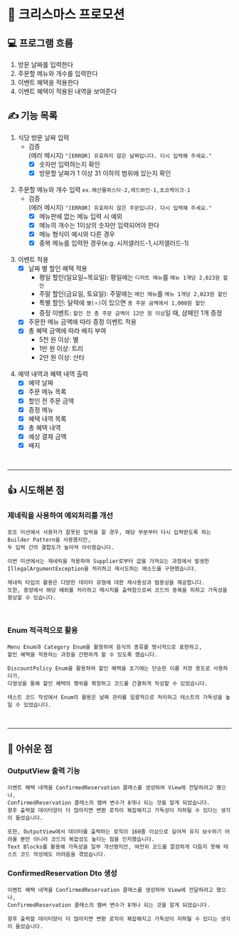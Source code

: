 # 🎄 크리스마스 프로모션

## 💻 프로그램 흐름

1. 방문 날짜를 입력한다
2. 주문할 메뉴와 개수를 입력한다
3. 이벤트 혜택을 적용한다
4. 이벤트 혜택이 적용된 내역을 보여준다

## ✍️ 기능 목록

1. 식당 방문 날짜 입력
    - 검증 <br>
      (에러 메시지) `"[ERROR] 유효하지 않은 날짜입니다. 다시 입력해 주세요."`
        - [X] 숫자만 입력하는지 확인
        - [X] 방문할 날짜가 1 이상 31 이하의 범위에 있는지 확인
          <br></br>
2. 주문할 메뉴와 개수 입력 `ex.해산물파스타-2,레드와인-1,초코케이크-1`
    - 검증          
      (에러 메시지) `"[ERROR] 유효하지 않은 주문입니다. 다시 입력해 주세요."`
        - [X] 메뉴판에 없는 메뉴 입력 시 예외
        - [X] 메뉴의 개수는 1이상의 숫자만 입력되어야 한다
        - [X] 메뉴 형식이 예시와 다른 경우
        - [X] 중복 메뉴를 입력한 경우(e.g. 시저샐러드-1,시저샐러드-1)
          <br></br>
3. 이벤트 적용
    - [X] 날짜 별 할인 혜택 적용
        - 평일 할인(일요일~목요일): 평일에는 `디저트 메뉴`를 `메뉴 1개당 2,023원 할인`
        - 주말 할인(금요일, 토요일): 주말에는 `메인 메뉴`를 `메뉴 1개당 2,023원 할인`
        - 특별 할인: 달력에 `별(⭐)`이 있으면 `총 주문 금액에서 1,000원 할인`
        - 증정 이벤트: `할인 전 총 주문 금액이 12만 원 이상`일 때, 샴페인 1개 증정
    - [X] 주문한 메뉴 금액에 따라 증정 이벤트 적용
    - [X] 총 혜택 금액에 따라 배지 부여
        - 5천 원 이상: 별
        - 1만 원 이상: 트리
        - 2만 원 이상: 산타
          <br></br>

4. 예약 내역과 혜택 내역 출력
    - [X] 예약 날짜
    - [X] 주문 메뉴 목록
    - [X] 할인 전 주문 금액
    - [X] 증정 메뉴
    - [X] 혜택 내역 목록
    - [X] 총 혜택 내역
    - [X] 예상 결제 금액
    - [X] 배지

<br>

---

## 👍 시도해본 점

### 제네릭을 사용하여 예외처리를 개선

```
로또 미션에서 사용자가 잘못된 입력을 할 경우, 해당 부분부터 다시 입력받도록 하는 Builder Pattern을 사용했지만, 
두 입력 간의 결합도가 높아져 아쉬웠습니다.

이번 미션에서는 제네릭을 적용하여 Supplier로부터 값을 가져오는 과정에서 발생한 IllegalArgumentException을 처리하고 재시도하는 메소드를 구현했습니다.

제네릭 타입의 활용은 다양한 데이터 유형에 대한 재사용성과 범용성을 제공합니다. 
또한, 중앙에서 해당 예외를 처리하고 메시지를 출력함으로써 코드의 중복을 피하고 가독성을 향상할 수 있습니다. 
```

<br>

### Enum 적극적으로 활용

```
Menu Enum과 Category Enum을 활용하여 음식의 종류를 명시적으로 표현하고, 
할인 혜택을 적용하는 과정을 간편하게 할 수 있도록 했습니다.

DiscountPolicy Enum을 활용하여 할인 혜택을 초기에는 단순한 이름 저장 용도로 사용하다가, 
다형성을 통해 할인 혜택의 행위를 확장하고 코드를 간결하게 작성할 수 있었습니다.

테스트 코드 작성에서 Enum의 활용은 날짜 관리를 일괄적으로 처리하고 테스트의 가독성을 높일 수 있었습니다.
```

<br>

---

## 🥲 아쉬운 점

### OutputView 출력 기능

```
이벤트 혜택 내역을 ConfirmedReservation 클래스를 생성하여 View에 전달하려고 했으나, 
ConfirmedReservation 클래스의 멤버 변수가 8개나 되는 것을 알게 되었습니다. 
향후 출력할 데이터양이 더 많아지면 변환 로직이 복잡해지고 가독성이 저하될 수 있다는 생각이 들었습니다.

또한, OutputView에서 데이터를 출력하는 로직이 160줄 이상으로 길어져 유지 보수하기 어려울 뿐만 아니라 코드의 복잡성도 높다는 점을 인지했습니다. 
Text Blocks를 활용해 가독성을 일부 개선했지만, 여전히 코드를 깔끔하게 다듬지 못해 테스트 코드 작성에도 어려움을 겪었습니다. 
```

### ConfirmedReservation Dto 생성

```
이벤트 혜택 내역을 ConfirmedReservation 클래스를 생성하여 View에 전달하려고 했으나, 
ConfirmedReservation 클래스의 멤버 변수가 8개나 되는 것을 알게 되었습니다. 

향후 출력할 데이터양이 더 많아지면 변환 로직이 복잡해지고 가독성이 저하될 수 있다는 생각이 들었습니다.
```
